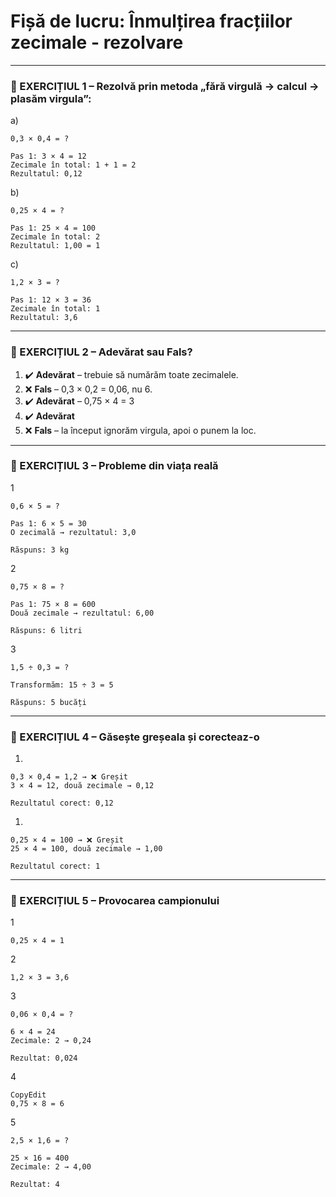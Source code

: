 #  Fișă de lucru: Înmulțirea fracțiilor zecimale - rezolvare

------

### 🔹 EXERCIȚIUL 1 – Rezolvă prin metoda „fără virgulă → calcul → plasăm virgula”:

a)

```
0,3 × 0,4 = ?

Pas 1: 3 × 4 = 12  
Zecimale în total: 1 + 1 = 2  
Rezultatul: 0,12
```

b)

```
0,25 × 4 = ?

Pas 1: 25 × 4 = 100  
Zecimale în total: 2  
Rezultatul: 1,00 = 1
```

c)

```
1,2 × 3 = ?

Pas 1: 12 × 3 = 36  
Zecimale în total: 1  
Rezultatul: 3,6
```

------

### 🔹 EXERCIȚIUL 2 – Adevărat sau Fals?

1. ✔️ **Adevărat** – trebuie să numărăm toate zecimalele.
2. ❌ **Fals** – 0,3 × 0,2 = 0,06, nu 6.
3. ✔️ **Adevărat** – 0,75 × 4 = 3
4. ✔️ **Adevărat**
5. ❌ **Fals** – la început ignorăm virgula, apoi o punem la loc.

------

### 🔹 EXERCIȚIUL 3 – Probleme din viața reală

1

```
0,6 × 5 = ?

Pas 1: 6 × 5 = 30  
O zecimală → rezultatul: 3,0

Răspuns: 3 kg
```

2

```
0,75 × 8 = ?

Pas 1: 75 × 8 = 600  
Două zecimale → rezultatul: 6,00

Răspuns: 6 litri
```

3

```
1,5 ÷ 0,3 = ?

Transformăm: 15 ÷ 3 = 5

Răspuns: 5 bucăți
```

------

### 🔹 EXERCIȚIUL 4 – Găsește greșeala și corecteaz-o

1. 

```
0,3 × 0,4 = 1,2 → ❌ Greșit  
3 × 4 = 12, două zecimale → 0,12  

Rezultatul corect: 0,12
```

1. 

```
0,25 × 4 = 100 → ❌ Greșit  
25 × 4 = 100, două zecimale → 1,00

Rezultatul corect: 1
```

------

### 🔹 EXERCIȚIUL 5 – Provocarea campionului

1

```
0,25 × 4 = 1
```

2

```
1,2 × 3 = 3,6
```

3

```
0,06 × 0,4 = ?

6 × 4 = 24  
Zecimale: 2 → 0,24

Rezultat: 0,024
```

4

```
CopyEdit
0,75 × 8 = 6
```

5

```
2,5 × 1,6 = ?

25 × 16 = 400  
Zecimale: 2 → 4,00

Rezultat: 4
```

